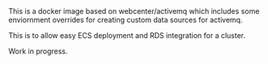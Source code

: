 ##

This is a docker image based on webcenter/activemq which includes some enviornment overrides for creating custom data sources for activemq.

This is to allow easy ECS deployment and RDS integration for a cluster.

Work in progress.
